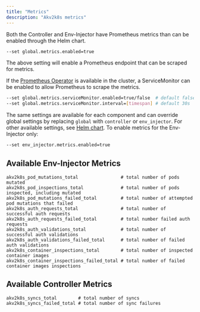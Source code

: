 ```yaml
---
title: "Metrics"
description: "Akv2k8s metrics"
--- 
```


Both the Controller and Env-Injector have Prometheus metrics than can be enabled through the Helm chart.

```bash
--set global.metrics.enabled=true
```

The above setting will enable a Prometheus endpoint that can be scraped for metrics.

If the [Prometheus Operator](https://github.com/prometheus-operator/prometheus-operator) is available in the cluster, a ServiceMonitor can be enabled to allow Prometheus to scrape the metrics.

```bash
--set global.metrics.serviceMonitor.enabled=true/false  # default false
--set global.metrics.serviceMonitor.interval=[timespan] # default 30s
```

The same settings are available for each component and can override global settings by replacing `global` with `controller` or `env_injector`. For other available settings, see [Helm chart](https://github.com/SparebankenVest/public-helm-charts/blob/master/stable/akv2k8s/README.md#configuration). To enable metrics for the Env-Injector only:

```bash
--set env_injector.metrics.enabled=true
```




## Available Env-Injector Metrics

```
akv2k8s_pod_mutations_total                # total number of pods mutated 
akv2k8s_pod_inspections_total              # total number of pods inspected, including mutated
akv2k8s_pod_mutations_failed_total         # total number of attempted pod mutations that failed
akv2k8s_auth_requests_total                # total number of successful auth requests
akv2k8s_auth_requests_failed_total         # total number failed auth requests
akv2k8s_auth_validations_total             # total number of successful auth validations
akv2k8s_auth_validations_failed_total      # total number of failed auth validations
akv2k8s_container_inspections_total        # total number of inspected container images
akv2k8s_container_inspections_failed_total # total number of failed container images inspections
```

## Available Controller Metrics

```
akv2k8s_syncs_total        # total number of syncs
akv2k8s_syncs_failed_total # total number of sync failures
```